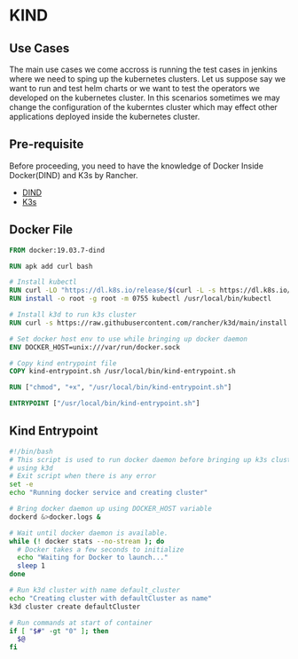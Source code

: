 # KIND

## Use Cases

The main use cases we come accross is running the test cases in jenkins where we need to sping up the kubernetes clusters. Let us suppose say we want to run and test helm charts or we want to test the operators we developed on the kubernetes cluster. In this scenarios sometimes we may change the configuration of the kuberntes cluster which may effect other applications deployed inside the kubernetes cluster.

## Pre-requisite

Before proceeding, you need to have the knowledge of Docker Inside Docker(DIND) and K3s by Rancher.

- [DIND](https://hub.docker.com/_/docker)
- [K3s](https://k3s.io/)

## Docker File

```dockerfile
FROM docker:19.03.7-dind

RUN apk add curl bash

# Install kubectl
RUN curl -LO "https://dl.k8s.io/release/$(curl -L -s https://dl.k8s.io/release/stable.txt)/bin/linux/amd64/kubectl"
RUN install -o root -g root -m 0755 kubectl /usr/local/bin/kubectl

# Install k3d to run k3s cluster
RUN curl -s https://raw.githubusercontent.com/rancher/k3d/main/install.sh | TAG=v4.0.0 bash

# Set docker host env to use while bringing up docker daemon
ENV DOCKER_HOST=unix:///var/run/docker.sock

# Copy kind entrypoint file
COPY kind-entrypoint.sh /usr/local/bin/kind-entrypoint.sh

RUN ["chmod", "+x", "/usr/local/bin/kind-entrypoint.sh"]

ENTRYPOINT ["/usr/local/bin/kind-entrypoint.sh"]
```

## Kind Entrypoint
```bash
#!/bin/bash
# This script is used to run docker daemon before bringing up k3s cluster
# using k3d
# Exit script when there is any error
set -e
echo "Running docker service and creating cluster"

# Bring docker daemon up using DOCKER_HOST variable 
dockerd &>docker.logs &

# Wait until docker daemon is available. 
while (! docker stats --no-stream ); do
  # Docker takes a few seconds to initialize
  echo "Waiting for Docker to launch..."
  sleep 1
done

# Run k3d cluster with name default_cluster
echo "Creating cluster with defaultCluster as name"
k3d cluster create defaultCluster

# Run commands at start of container
if [ "$#" -gt "0" ]; then
  $@
fi
```